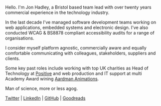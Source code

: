 Hello. I'm Jon Hadley, a Bristol based team lead with over twenty years commercial experience in the technology industry. 

In the last decade I've managed software development teams working on web applications, embedded systems and electronic design. I've also conducted WCAG & BS8878 compliant accessibility audits for a range of organisations.

I consider myself platform agnostic, commercially aware and equally comfortable communicating with colleagues, stakeholders, suppliers and clients.

Some key past roles include working with top UK charities as Head of Technology at [Positive](http://positivestudio.co.uk) and web production and IT support at multi Academy Award wining [Aardman Animations](http://www.aardman.com/).

Man of science, more or less agog.

[Twitter](http://twitter.com/mintsauce) | [LinkedIn](http://uk.linkedin.com/in/jonhadley/) | [GitHub](https://github.com/mint5auce) | [Goodreads](http://www.goodreads.com/mintsauce)
